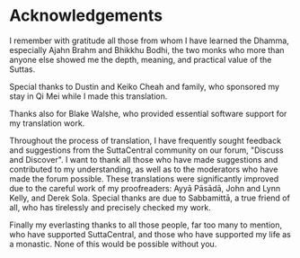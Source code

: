 # Acknowledgements

I remember with gratitude all those from whom I have learned the Dhamma,
especially Ajahn Brahm and Bhikkhu Bodhi, the two monks who more than
anyone else showed me the depth, meaning, and practical value of the
Suttas.

Special thanks to Dustin and Keiko Cheah and family, who sponsored my
stay in Qi Mei while I made this translation.

Thanks also for Blake Walshe, who provided essential software support
for my translation work.

Throughout the process of translation, I have frequently sought feedback
and suggestions from the SuttaCentral community on our forum, "Discuss
and Discover". I want to thank all those who have made suggestions and
contributed to my understanding, as well as to the moderators who have
made the forum possible. These translations were significantly improved
due to the careful work of my proofreaders: Ayyā
Pāsādā, John and Lynn Kelly, and Derek Sola. Special thanks
are due to Sabbamittā, a true friend of all, who has
tirelessly and precisely checked my work.

Finally my everlasting thanks to all those people, far too many to
mention, who have supported SuttaCentral, and those who have supported
my life as a monastic. None of this would be possible without you.
